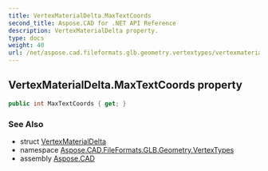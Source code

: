 ```yaml
---
title: VertexMaterialDelta.MaxTextCoords
second_title: Aspose.CAD for .NET API Reference
description: VertexMaterialDelta property. 
type: docs
weight: 40
url: /net/aspose.cad.fileformats.glb.geometry.vertextypes/vertexmaterialdelta/maxtextcoords/
---
```

## VertexMaterialDelta.MaxTextCoords property

```csharp
public int MaxTextCoords { get; }
```

### See Also

* struct [VertexMaterialDelta](../)
* namespace [Aspose.CAD.FileFormats.GLB.Geometry.VertexTypes](../../vertexmaterialdelta/)
* assembly [Aspose.CAD](../../../)


